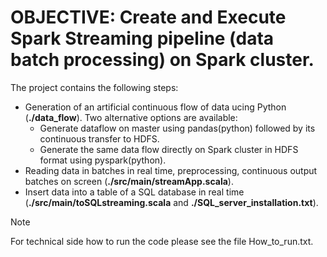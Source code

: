 # OBJECTIVE: Create and Execute Spark Streaming pipeline (data batch processing) on Spark cluster.
The project contains the following steps:
* Generation of an artificial continuous flow of data ucing Python (**./data_flow**). Two alternative options are available:
     - Generate dataflow on master using pandas(python) followed by its continuous transfer to HDFS.
     - Generate the same data flow directly on Spark cluster in HDFS format using pyspark(python). 
* Reading data in batches in real time, preprocessing, continuous output batches on screen (**./src/main/streamApp.scala**). 
* Insert data into a table of a SQL database in real time (**./src/main/toSQLstreaming.scala** and **./SQL_server_installation.txt**).
> [!NOTE]
> For technical side how to run the code please see the file How_to_run.txt.
